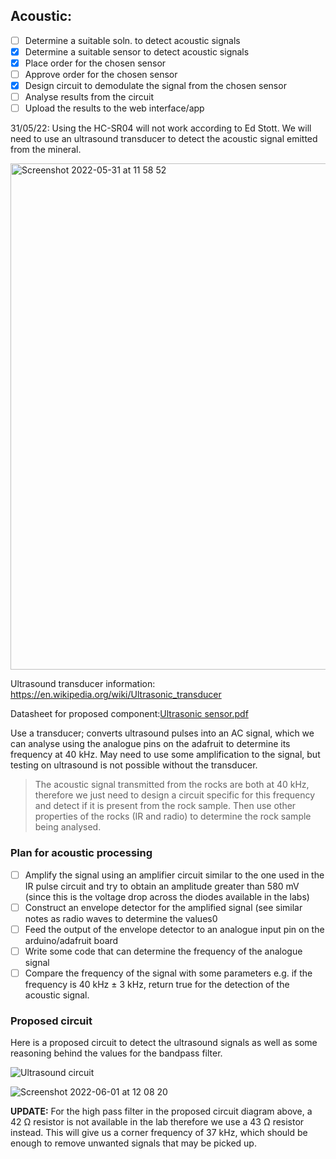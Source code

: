 ## Acoustic:
- [ ] Determine a suitable soln. to detect acoustic signals
- [x] Determine a suitable sensor to detect acoustic signals
- [x] Place order for the chosen sensor
- [ ] Approve order for the chosen sensor
- [x] Design circuit to demodulate the signal from the chosen sensor
- [ ] Analyse results from the circuit
- [ ] Upload the results to the web interface/app

31/05/22: Using the HC-SR04 will not work according to Ed Stott. We will need to use an ultrasound transducer to detect the acoustic signal emitted from the mineral. 

<img width="810" alt="Screenshot 2022-05-31 at 11 58 52" src="https://user-images.githubusercontent.com/106095203/171158535-10306992-3bf4-40bc-8d6f-033c9e1feec1.png">

Ultrasound transducer information: https://en.wikipedia.org/wiki/Ultrasonic_transducer

Datasheet for proposed component:[Ultrasonic sensor.pdf](https://github.com/shekratul10/EEProject/files/8804788/Ultrasonic.sensor.pdf)

Use a transducer; converts ultrasound pulses into an AC signal, which we can analyse using the analogue pins on the adafruit to determine its frequency at 40 kHz. May need to use some amplification to the signal, but testing on ultrasound is not possible without the transducer. 


> The acoustic signal transmitted from the rocks are both at 40 kHz, therefore we just need to design a circuit specific for this frequency and detect if it is present from the rock sample. Then use other properties of the rocks (IR and radio) to determine the rock sample being analysed. 

### Plan for acoustic processing
- [ ] Amplify the signal using an amplifier circuit similar to the one used in the IR pulse circuit and try to obtain an amplitude greater than 580 mV (since this is the voltage drop across the diodes available in the labs)
- [ ] Construct an envelope detector for the amplified signal (see similar notes as radio waves to determine the values0
- [ ] Feed the output of the envelope detector to an analogue input pin on the arduino/adafruit board
- [ ] Write some code that can determine the frequency of the analogue signal
- [ ] Compare the frequency of the signal with some parameters e.g. if the frequency is 40 kHz ± 3 kHz, return true for the detection of the acoustic signal. 

### Proposed circuit
Here is a proposed circuit to detect the ultrasound signals as well as some reasoning behind the values for the bandpass filter.

![Ultrasound circuit](https://user-images.githubusercontent.com/106095203/171390744-fabba37e-6101-4b58-9f1e-4a07e743e574.png)

![Screenshot 2022-06-01 at 12 08 20](https://user-images.githubusercontent.com/106095203/171390810-e42c462e-b2a3-491c-8f77-db44b10162e3.png)

**UPDATE:** For the high pass filter in the proposed circuit diagram above, a 42 Ω resistor is not available in the lab therefore we use a 43 Ω resistor instead. This will give us a corner frequency of 37 kHz, which should be enough to remove unwanted signals that may be picked up. 
